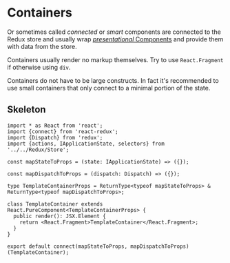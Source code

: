 # Containers

Or sometimes called _connected_ or _smart_ components are connected to the Redux store and usually wrap [_presentational_ Components](COMPONENTS.md) and provide them with data from the store.

Containers usually render no markup themselves. Try to use `React.Fragment` if otherwise using `div`.

Containers do not have to be large constructs. In fact it's recommended to use small containers that only connect to a minimal portion of the state.

## Skeleton
```tsx
import * as React from 'react';
import {connect} from 'react-redux';
import {Dispatch} from 'redux';
import {actions, IApplicationState, selectors} from '../../Redux/Store';

const mapStateToProps = (state: IApplicationState) => ({});

const mapDispatchToProps = (dispatch: Dispatch) => ({});

type TemplateContainerProps = ReturnType<typeof mapStateToProps> & ReturnType<typeof mapDispatchToProps>;

class TemplateContainer extends React.PureComponent<TemplateContainerProps> {
  public render(): JSX.Element {
    return <React.Fragment>TemplateContainer</React.Fragment>;
  }
}

export default connect(mapStateToProps, mapDispatchToProps)(TemplateContainer);
```
